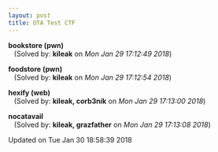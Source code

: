 ```yaml
---
layout: post
title: OTA Test CTF
---
```


<!--break-->

**bookstore (pwn)**  
&nbsp;&nbsp;&nbsp;(Solved by: **kileak** on _Mon Jan 29 17:12:49 2018_)  
  
**foodstore (pwn)**  
&nbsp;&nbsp;&nbsp;(Solved by: **kileak** on _Mon Jan 29 17:12:54 2018_)  
  
**hexify (web)**  
&nbsp;&nbsp;&nbsp;(Solved by: **kileak, corb3nik** on _Mon Jan 29 17:13:00 2018_)  
  
**nocatavail**  
&nbsp;&nbsp;&nbsp;(Solved by: **kileak, grazfather** on _Mon Jan 29 17:13:08 2018_)  
  


Updated on Tue Jan 30 18:58:39 2018
